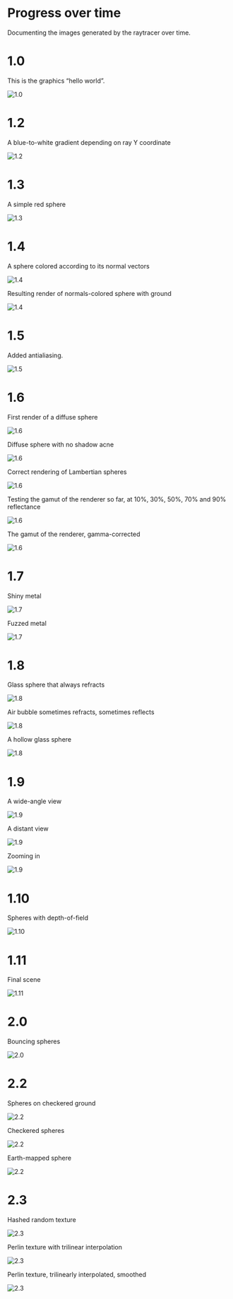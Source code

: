 # Progress over time

Documenting the images generated by the raytracer over time.

# 1.0

This is the graphics “hello world”.

![1.0](./images/1.png)

# 1.2

A blue-to-white gradient depending on ray Y coordinate

![1.2](./images/2.png)

# 1.3

A simple red sphere

![1.3](./images/3.png)

# 1.4

A sphere colored according to its normal vectors

![1.4](./images/4.png)

Resulting render of normals-colored sphere with ground

![1.4](./images/5.png)

# 1.5

Added antialiasing.

![1.5](./images/6.png)

# 1.6

First render of a diffuse sphere

![1.6](./images/7.png)

Diffuse sphere with no shadow acne

![1.6](./images/8.png)

Correct rendering of Lambertian spheres

![1.6](./images/9.png)

Testing the gamut of the renderer so far, at 10%, 30%, 50%, 70% and 90% reflectance

![1.6](./images/10.gif)

The gamut of the renderer, gamma-corrected

![1.6](./images/11.gif)

# 1.7

Shiny metal

![1.7](./images/12.png)

Fuzzed metal

![1.7](./images/13.png)

# 1.8

Glass sphere that always refracts

![1.8](./images/14.png)

Air bubble sometimes refracts, sometimes reflects

![1.8](./images/15.png)

A hollow glass sphere

![1.8](./images/16.png)

# 1.9

A wide-angle view

![1.9](./images/17.png)

A distant view

![1.9](./images/18.png)

Zooming in

![1.9](./images/19.png)

# 1.10

Spheres with depth-of-field

![1.10](./images/20.png)

# 1.11

Final scene

![1.11](./images/21.png)

# 2.0

Bouncing spheres

![2.0](./images/22.png)

# 2.2

Spheres on checkered ground

![2.2](./images/23.png)

Checkered spheres

![2.2](./images/24.png)

Earth-mapped sphere

![2.2](./images/25.png)

# 2.3

Hashed random texture

![2.3](./images/26.png)

Perlin texture with trilinear interpolation

![2.3](./images/27.png)

Perlin texture, trilinearly interpolated, smoothed

![2.3](./images/28.png)
